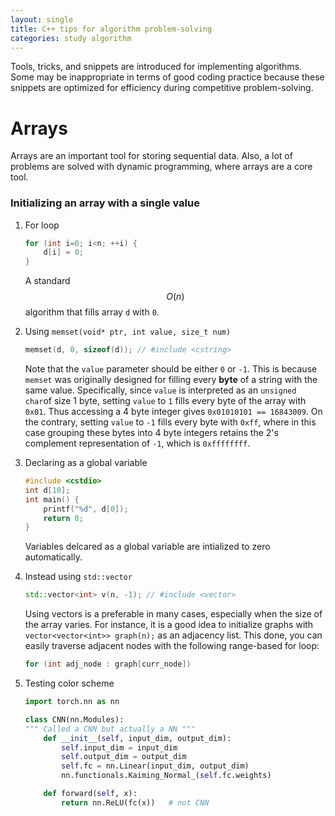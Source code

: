 ```yaml
---
layout: single
title: C++ tips for algorithm problem-solving
categories: study algorithm
---
```

Tools, tricks, and snippets are introduced for implementing algorithms. Some may be inappropriate in terms of good coding practice because these snippets are optimized for efficiency during competitive problem-solving.

# Arrays

Arrays are an important tool for storing sequential data. Also, a lot of problems are solved with dynamic programming, where arrays are a core tool. 

### Initializing an array with a single value

1. For loop

    ```c++
    for (int i=0; i<n; ++i) {
        d[i] = 0;
    }
    ```

    A standard $$O(n)$$ algorithm that fills array ```d``` with ```0```.

2. Using  ```memset(void* ptr, int value, size_t num)```

    ```c++
    memset(d, 0, sizeof(d)); // #include <cstring>
    ```
    Note that the ```value``` parameter  should be either  ```0``` or ```-1```. This is because ```memset``` was originally designed for filling every **byte** of a string with the same value. Specifically, since ```value``` is interpreted as an ```unsigned char```of size 1 byte, setting ```value``` to ```1``` fills every byte of the array with ```0x01```. Thus accessing a 4 byte integer gives ```0x01010101 == 16843009```. On the contrary, setting ```value``` to ```-1``` fills every byte with ```0xff```, where in this case grouping these bytes into 4 byte integers retains the 2's complement representation of ```-1```, which is ```0xffffffff```.

3. Declaring as a global variable

    ```c++
    #include <cstdio>
    int d[10];
    int main() {
        printf("%d", d[0]);
        return 0;
    }
    ```
	Variables delcared as a global variable are intialized to zero automatically.
	
4. Instead using ```std::vector```

	```c++
	std::vector<int> v(n, -1); // #include <vector>
	```
	Using vectors is a preferable in many cases, especially when the size of the array varies. For instance, it is a good idea to initialize graphs with ```vector<vector<int>> graph(n);``` as an adjacency list. This done, you can easily traverse adjacent nodes with the following range-based for loop:
	```c++
	for (int adj_node : graph[curr_node])
	```

5. Testing color scheme

	```python
	import torch.nn as nn
	
	class CNN(nn.Modules):
	""" Called a CNN but actually a NN """
		def __init__(self, input_dim, output_dim):
			self.input_dim = input_dim
			self.output_dim = output_dim
			self.fc = nn.Linear(input_dim, output_dim)
			nn.functionals.Kaiming_Normal_(self.fc.weights)

		def forward(self, x):
			return nn.ReLU(fc(x))	# not CNN
	```